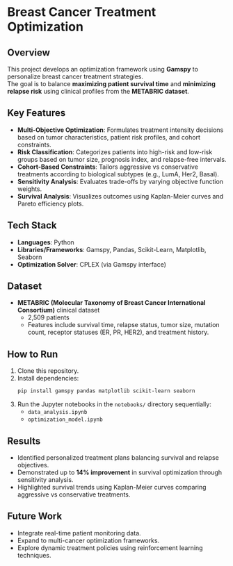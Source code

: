 # Breast Cancer Treatment Optimization

## Overview
This project develops an optimization framework using **Gamspy** to personalize breast cancer treatment strategies.  
The goal is to balance **maximizing patient survival time** and **minimizing relapse risk** using clinical profiles from the **METABRIC dataset**.

## Key Features
- **Multi-Objective Optimization**: Formulates treatment intensity decisions based on tumor characteristics, patient risk profiles, and cohort constraints.
- **Risk Classification**: Categorizes patients into high-risk and low-risk groups based on tumor size, prognosis index, and relapse-free intervals.
- **Cohort-Based Constraints**: Tailors aggressive vs conservative treatments according to biological subtypes (e.g., LumA, Her2, Basal).
- **Sensitivity Analysis**: Evaluates trade-offs by varying objective function weights.
- **Survival Analysis**: Visualizes outcomes using Kaplan-Meier curves and Pareto efficiency plots.

## Tech Stack
- **Languages**: Python
- **Libraries/Frameworks**: Gamspy, Pandas, Scikit-Learn, Matplotlib, Seaborn
- **Optimization Solver**: CPLEX (via Gamspy interface)

## Dataset
- **METABRIC (Molecular Taxonomy of Breast Cancer International Consortium)** clinical dataset  
  - 2,509 patients
  - Features include survival time, relapse status, tumor size, mutation count, receptor statuses (ER, PR, HER2), and treatment history.


## How to Run
1. Clone this repository.
2. Install dependencies:
   ```bash
   pip install gamspy pandas matplotlib scikit-learn seaborn
   ```
3. Run the Jupyter notebooks in the `notebooks/` directory sequentially:
   - `data_analysis.ipynb`
   - `optimization_model.ipynb`

## Results
- Identified personalized treatment plans balancing survival and relapse objectives.
- Demonstrated up to **14% improvement** in survival optimization through sensitivity analysis.
- Highlighted survival trends using Kaplan-Meier curves comparing aggressive vs conservative treatments.

## Future Work
- Integrate real-time patient monitoring data.
- Expand to multi-cancer optimization frameworks.
- Explore dynamic treatment policies using reinforcement learning techniques.

